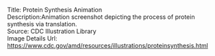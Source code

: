 Title: Protein Synthesis Animation\
Description:Animation screenshot depicting the process of protein synthesis via translation.\
Source: CDC Illustration Library\
Image Details Url: https://www.cdc.gov/amd/resources/illustrations/proteinsynthesis.html